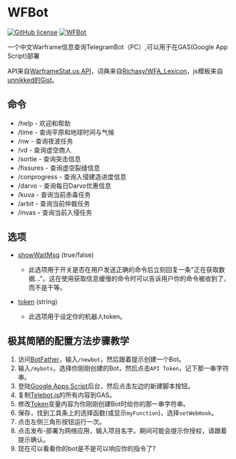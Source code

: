 # WFBot

[![GitHub license](https://img.shields.io/github/license/Cansll/WFBot.svg)](https://github.com/Cansll/WFBot/blob/master/LICENSE) [![WFBot](https://img.shields.io/badge/BOT-@yorurinbot-green.svg?logo=telegram&style=flat)](https://t.me/yorurinbot)

一个中文Warframe信息查询TelegramBot（PC）,可以用于在GAS(Google App Script)部署

API来自[WarframeStat.us API](https://api.warframestat.us/pc)，词典来自[Richasy/WFA_Lexicon](https://github.com/Richasy/WFA_Lexicon)，js模板来自[unnikked的Gist](https://gist.github.com/unnikked/828e45e52e217adc09478321225ec3de)。

## 命令
* /help - 欢迎和帮助
* /time - 查询平原和地球时间与气候
* /nw - 查询夜波任务
* /vd - 查询虚空商人
* /sortie - 查询突击信息
* /fissures - 查询虚空裂缝信息
* /conprogress - 查询入侵建造进度信息
* /darvo - 查询每日Darvo优惠信息
* /kuva - 查询当前赤毒任务
* /arbit - 查询当前仲裁任务 
* /invas - 查询当前入侵任务

## 选项

 * [showWaitMsg](https://github.com/Cansll/WFBot/blob/master/Telebot.js#L9) (true/false)
   - 此选项用于开关是否在用户发送正确的命令后立刻回复一条"正在获取数据..."。这在使用获取信息缓慢的命令时可以告诉用户你的命令被收到了，而不是干等。

 * [token](https://github.com/Cansll/WFBot/blob/master/Telebot.js#L1) (string)
   - 此选项用于设定你的机器人token。
   
## 极其简陋的配置方法步骤教学

1. 访问[BotFather](https://t.me/botfather)，输入`/newbot`，然后跟着提示创建一个Bot。
2. 输入`/mybots`，选择你刚刚创建的Bot，然后点击`API Token`，记下那一串字符串。
3. 登陆[Google Apps Script](https://script.google.com/home/my)后台，然后点击左边的新建脚本按钮。
4. 复制[Telebot.js](https://github.com/Cansll/WFBot/raw/master/Telebot.js)的所有内容到GAS。
5. 修改[Token](https://github.com/Cansll/WFBot/blob/master/Telebot.js#L1)变量内容为你刚刚创建Bot时给你的那一串字符串。
6. 保存，找到工具条上的选择函数(或显示`myFunction`)，选择`setWebHook`。
7. 点击左侧三角形按钮运行一次。
8. 点击发布-部署为网络应用，输入项目名字。期间可能会提示你授权，请跟着提示确认。
9. 现在可以看看你的bot是不是可以响应你的指令了?
